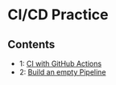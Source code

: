 # CI/CD Practice


## Contents

- 1: [CI with GitHub Actions](.github/workflows/README.md)
- 2: [Build an empty Pipeline](labs/01_base_pipeline/README.md)



